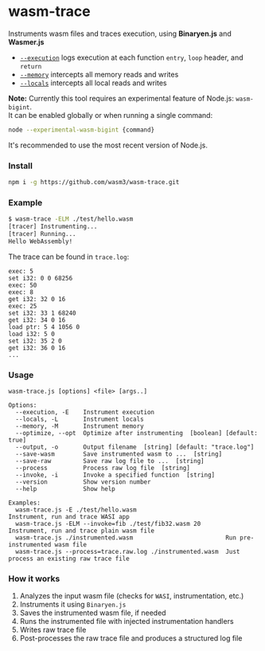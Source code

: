 # wasm-trace
Instruments wasm files and traces execution, using **Binaryen.js** and **Wasmer.js**

- [`--execution`](https://github.com/WebAssembly/binaryen/blob/master/src/passes/LogExecution.cpp) logs execution at each function `entry`, `loop` header, and `return`
- [`--memory`](https://github.com/WebAssembly/binaryen/blob/master/src/passes/InstrumentMemory.cpp) intercepts all memory reads and writes
- [`--locals`](https://github.com/WebAssembly/binaryen/blob/master/src/passes/InstrumentLocals.cpp) intercepts all local reads and writes

**Note:** Currently this tool requires an experimental feature of Node.js: `wasm-bigint`.  
It can be enabled globally or when running a single command:
```sh
node --experimental-wasm-bigint {command}
```
It's recommended to use the most recent version of Node.js.

### Install

```sh
npm i -g https://github.com/wasm3/wasm-trace.git
```

### Example

```sh
$ wasm-trace -ELM ./test/hello.wasm
[tracer] Instrumenting...
[tracer] Running...
Hello WebAssembly!
```
The trace can be found in `trace.log`:
```log
exec: 5
set i32: 0 0 68256
exec: 50
exec: 8
get i32: 32 0 16
exec: 25
set i32: 33 1 68240
get i32: 34 0 16
load ptr: 5 4 1056 0
load i32: 5 0
set i32: 35 2 0
get i32: 36 0 16
...
```

### Usage

```Log
wasm-trace.js [options] <file> [args..]

Options:
  --execution, -E    Instrument execution
  --locals, -L       Instrument locals
  --memory, -M       Instrument memory
  --optimize, --opt  Optimize after instrumenting  [boolean] [default: true]
  --output, -o       Output filename  [string] [default: "trace.log"]
  --save-wasm        Save instrumented wasm to ...  [string]
  --save-raw         Save raw log file to ...  [string]
  --process          Process raw log file  [string]
  --invoke, -i       Invoke a specified function  [string]
  --version          Show version number
  --help             Show help

Examples:
  wasm-trace.js -E ./test/hello.wasm                         Instrument, run and trace WASI app
  wasm-trace.js -ELM --invoke=fib ./test/fib32.wasm 20       Instrument, run and trace plain wasm file
  wasm-trace.js ./instrumented.wasm                          Run pre-instrumented wasm file
  wasm-trace.js --process=trace.raw.log ./instrumented.wasm  Just process an existing raw trace file
```

### How it works

1. Analyzes the input wasm file (checks for `WASI`, instrumentation, etc.)
2. Instruments it using `Binaryen.js`
3. Saves the instrumented wasm file, if needed
4. Runs the instrumented file with injected instrumentation handlers
5. Writes raw trace file
6. Post-processes the raw trace file and produces a structured log file
